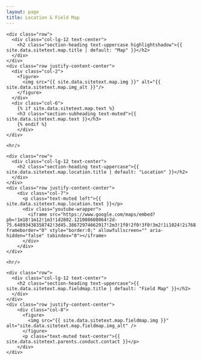 ```yaml
---
layout: page
title: Location & Field Map
---
```

<section class="page-section" id="{{ site.data.sitetext.map.section | default: "map" }}">
  <div class="container">

    <div class="row">
      <div class="col-lg-12 text-center">
        <h2 class="section-heading text-uppercase highlightshadow">{{ site.data.sitetext.map.title | default: "Map" }}</h2>
      </div>
    </div>
    <div class="row justify-content-center">
      <div class="col-2">
        <figure>
          <img src="{{ site.data.sitetext.map.img }}" alt="{{ site.data.sitetext.map.img_alt }}"/>
        </figure>
      </div>
      <div class="col-6">    
        {% if site.data.sitetext.map.text %}
        <h3 class="section-subheading text-muted">{{ site.data.sitetext.map.text }}</h3>
        {% endif %}
        </div>
    </div>

    <hr/>

    <div class="row">
      <div class="col-lg-12 text-center">
        <h2 class="section-heading text-uppercase">{{ site.data.sitetext.map.location.title | default: "Location" }}</h2>
      </div>
    </div>
    <div class="row justify-content-center">
        <div class="col-7">
          <p class="text-muted left">{{ site.data.sitetext.map.location.text }}</p>
          <div class="youtube-wrapper">
            <iframe src="https://www.google.com/maps/embed?pb=!1m18!1m12!1m3!1d2802.121008608064!2d-75.64893438358742!3d45.38672974662917!2m3!1f0!2f0!3f0!3m2!1i1024!2i768!4f13.1!3m3!1m2!1s0x4cce0f4f82d288ad%3A0x2d602d5eef7102da!2sSt.%20Gemma%20School!5e0!3m2!1sen!2sca!4v1605469580100!5m2!1sen!2sca" frameborder="0" style="border:0;" allowfullscreen="" aria-hidden="false" tabindex="0"></iframe>
          </div>
        </div>
    </div>

    <hr/>

    <div class="row">
      <div class="col-lg-12 text-center">
        <h2 class="section-heading text-uppercase">{{ site.data.sitetext.map.fieldmap.title | default: "Field Map" }}</h2>
      </div>
    </div>
    <div class="row justify-content-center">
        <div class="col-8">
          <figure>
            <img src="{{ site.data.sitetext.map.fieldmap.img }}" alt="site.data.sitetext.map.fieldmap.img_alt" />
          </figure>
          <p class="text-muted text-center">{{ site.data.sitetext.parents.conduct.contact }}</p>
        </div>
    </div>
    
  </div>
</section>
